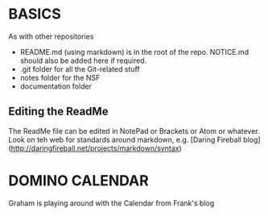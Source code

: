 # BASICS

As with other repositories
- README.md (using markdown) is in the root of the repo. NOTICE.md should also be added here if required.
- .git folder for all the Git-related stuff
- notes folder for the NSF
- documentation folder

## Editing the ReadMe
The ReadMe file can be edited in NotePad or Brackets or Atom or whatever. Look on teh web for standards around markdown, e.g. [Daring Fireball blog] (http://daringfireball.net/projects/markdown/syntax)

# DOMINO CALENDAR

Graham is playing around with the Calendar from Frank's blog